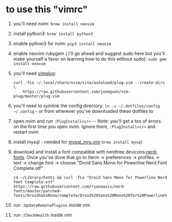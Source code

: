 # to use this "vimrc"

1. you'll need nvim: `brew install neovim`
2. install python3: `brew install python3`
3. enable python3 for nvim: `pip3 install neovim`
4. enable neovim rubygem ( I'll go ahead and suggest sudo here but you'll make yourself a favor on learning how to do this without sudo): `sudo gem install neovim`
5. you'll need [vimplug](https://github.com/junegunn/vim-plug): 

    ```
    curl -fLo ~/.local/share/nvim/site/autoload/plug.vim --create-dirs \
        https://raw.githubusercontent.com/junegunn/vim-plug/master/plug.vim
    ```

6. you'll need to symlink the config directory: `ln -s ~/.dotfiles/config ~/.config` - or from wherever you've downloaded these dotfiles to
7. open nvim and run `:PlugInstall<cr>` -- Note: you'll get a ton of errors on the first time you open nvim. Ignore them, `:PlugInstall<cr>` and restart nvim
8. install mysql - needed for [mysql_mru.vim](https://github.com/sudavid4/mysql-mru.vim)  `brew install mysql`
9. download and install a font compatible with nerdtree devicons:[nerd-fonts](https://github.com/ryanoasis/nerd-fonts#combinations). Once you've done that go to Iterm -> preferences -> profiles -> text -> change font -> choose "Droid Sans Mono for Powerline Nerd Font Complete.otf"
    ```
    cd ~/Library/Fonts && curl -fLo "Droid Sans Mono for Powerline Nerd Font Complete.otf" https://raw.githubusercontent.com/ryanoasis/nerd-fonts/master/patched-fonts/DroidSansMono/complete/Droid%20Sans%20Mono%20for%20Powerline%20Nerd%20Font%20Complete.otf
    ```
10. run `:UpdateRemotePlugins` inside vim
11. run `:CheckHealth` inside vim
